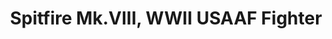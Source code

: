 ---
layout: product
title: "Spitfire Mk.VIII, WWII USAAF Fighter                                           "
price: "TBA" 
desc: "N/A"
img_path: "/assets/img/ICM 48065.webp"
brand: "N/A"
available: false
special_offer: false
new: false
soon: false
cat: "010000"
subcat: "013600"
subsubcat: "0N/A"
sifra: "ICM 48065"
popular: false
---
